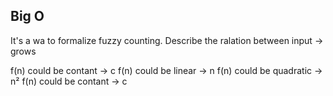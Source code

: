 ## Big O

It's a wa to formalize fuzzy counting.
Describe the ralation between input -> grows

f(n) could be contant -> c
f(n) could be linear -> n
f(n) could be quadratic -> n²
f(n) could be contant -> c